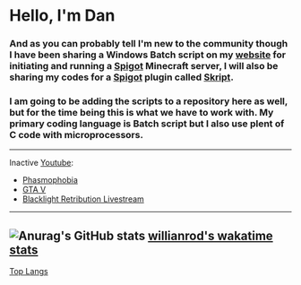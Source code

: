 # Hello, I'm Dan 
### And as you can probably tell I'm new to the community though I have been sharing a Windows Batch script on my [website](https://www.myeasyserver.xyz/) for initiating and running a [Spigot](https://www.spigotmc.org/) Minecraft server, I will also be sharing my codes for a [Spigot](https://www.spigotmc.org/) plugin called [Skript](https://www.skuinty.com/downloads).

### I am going to be adding the scripts to a repository here as well, but for the time being this is what we have to work with. My primary coding language is Batch script but I also use plent of C code with microprocessors.
---
Inactive [Youtube](https://www.youtube.com/channel/UCt04NKIHCuVgYeE8-V6K9ww):
<!-- YOUTUBE:START -->
- [Phasmophobia](https://www.youtube.com/watch?v=50y1qUDf7K0)
- [GTA V](https://www.youtube.com/watch?v=RiXR2d591XA)
- [Blacklight Retribution Livestream](https://www.youtube.com/watch?v=mIqi1Ih45rc)
<!-- YOUTUBE:END -->
---

<!-- Blog: -->
<!-- BLOG:START -->
<!-- BLOG:END -->

<!--- -->
![Anurag's GitHub stats](https://github-readme-stats.vercel.app/api?username=mk5912&show_icons=true&theme=dark)    [willianrod's wakatime stats](https://github-readme-stats.vercel.app/api/wakatime?username=mk5912&theme=dark)
---
[Top Langs](https://github-readme-stats.vercel.app/api/top-langs/?username=mk5912&show_icons=true&theme=dark)
